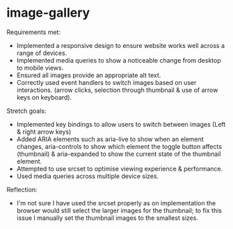 # image-gallery
Requirements met:
- Implemented a responsive design to ensure website works well across a range of devices.
- Implemented media queries to show a noticeable change from desktop to mobile views.
- Ensured all images provide an appropriate alt text.
- Correctly used event handlers to switch images based on user interactions. (arrow clicks, selection through thumbnail & use of arrow keys on keyboard).

Stretch goals:
- Implemented key bindings to allow users to switch between images (Left & right arrow keys)
- Added ARIA elements such as aria-live to show when an element changes, aria-controls to show which element the toggle button affects (thumbnail) & aria-expanded to show the current state of the thumbnail element.
- Attempted to use srcset to optimise viewing experience & performance.
- Used media queries across multiple device sizes.

Reflection:
- I'm not sure I have used the srcset properly as on implementation the browser would still select the larger images for the thumbnail; to fix this issue I manually set the thumbnail images to the smallest sizes.